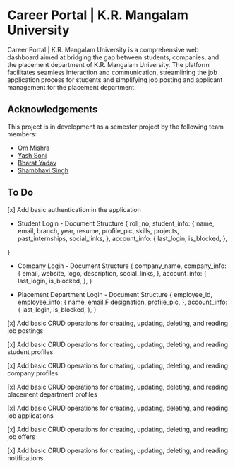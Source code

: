 # Career Portal | K.R. Mangalam University

Career Portal | K.R. Mangalam University is a comprehensive web dashboard aimed at bridging the gap between students, companies, and the placement department of K.R. Mangalam University. The platform facilitates seamless interaction and communication, streamlining the job application process for students and simplifying job posting and applicant management for the placement department.

## Acknowledgements

This project is in development as a semester project by the following team members:
- [Om Mishra](https://github.com/Om-Mishra7)
- [Yash Soni](https://github.com/yash-soni7744/)
- [Bharat Yadav](https://github.com/bharat-yadav-11/)
- [Shambhavi Singh](https://github.com/Shambhavisingh123/)


## To Do

[x] Add basic authentication in the application
- Student Login - Document Structure {
    roll_no,
    student_info: {
        name,
        email,
        branch,
        year,
        resume,
        profile_pic,
        skills,
        projects,
        past_internships,
        social_links,
},
    account_info: {
        last_login,
        is_blocked,
    },

}

- Company Login - Document Structure {
    company_name,
    company_info: {
        email,
        website,
        logo,
        description,
        social_links,
    },
    account_info: {
        last_login,
        is_blocked,
    },
}

- Placement Department Login - Document Structure {
    employee_id,
    employee_info: {
        name,
        email,F
        designation,
        profile_pic,
    },
    account_info: {
        last_login,
        is_blocked,
    },
}

[x] Add basic CRUD operations for creating, updating, deleting, and reading job postings

[x] Add basic CRUD operations for creating, updating, deleting, and reading student profiles

[x] Add basic CRUD operations for creating, updating, deleting, and reading company profiles

[x] Add basic CRUD operations for creating, updating, deleting, and reading placement department profiles

[x] Add basic CRUD operations for creating, updating, deleting, and reading job applications

[x] Add basic CRUD operations for creating, updating, deleting, and reading job offers

[x] Add basic CRUD operations for creating, updating, deleting, and reading notifications

